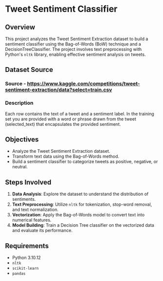 # Tweet Sentiment Classifier

## Overview

This project analyzes the Tweet Sentiment Extraction dataset to build a sentiment classifier using the Bag-of-Words (BoW) technique and a DecisionTreeClassifier. The project involves text preprocessing with Python's `nltk` library, enabling effective sentiment analysis on tweets.

## Dataset Source
### Source - https://www.kaggle.com/competitions/tweet-sentiment-extraction/data?select=train.csv
### Description
Each row contains the text of a tweet and a sentiment label. In the training set you are provided with a word or phrase drawn from the tweet (selected_text) that encapsulates the provided sentiment.

## Objectives

- Analyze the Tweet Sentiment Extraction dataset.
- Transform text data using the Bag-of-Words method.
- Build a sentiment classifier to categorize tweets as positive, negative, or neutral.

## Steps Involved

1. **Data Analysis**: Explore the dataset to understand the distribution of sentiments.
2. **Text Preprocessing**: Utilize `nltk` for tokenization, stop-word removal, and text normalization.
3. **Vectorization**: Apply the Bag-of-Words model to convert text into numerical features.
4. **Model Building**: Train a Decision Tree classifier on the vectorized data and evaluate its performance.

## Requirements

- Python 3.10.12
- `nltk`
- `scikit-learn`
- `pandas`
